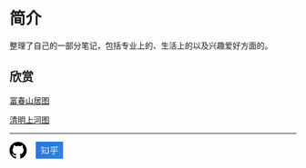 # 简介
整理了自己的一部分笔记，包括专业上的、生活上的以及兴趣爱好方面的。

## 欣赏
[富春山居图](https://liudongjing.cn/guhua/fuchunshanjutu/)

[清明上河图](https://liudongjing.cn/guhua/qingmingshanghetu/)

---
<a href="https://github.com/liudongjing"><img src="images/github.png" height="30px" alt="liudongjing"/></a>&nbsp;&nbsp;&nbsp;&nbsp;<a href="https://www.zhihu.com/people/liu-yang-kai-18/" alt="柳阳开"><img src="images/知乎.jpg" height="30px"/></a>
